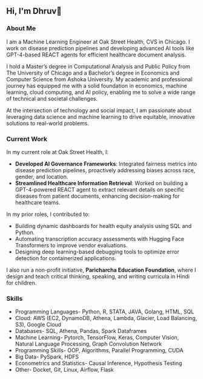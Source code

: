 ## Hi, I'm Dhruv👋

### About Me
I am a Machine Learning Engineer at Oak Street Health, CVS in Chicago. I work on disease prediction pipelines and developing advanced AI tools like GPT-4-based REACT agents for efficient healthcare document analysis. 

I hold a Master’s degree in Computational Analysis and Public Policy from The University of Chicago and a Bachelor’s degree in Economics and Computer Science from Ashoka University. My academic and professional journey has equipped me with a solid foundation in economics, machine learning, cloud computing, and AI policy, enabling me to solve a wide range of technical and societal challenges.

At the intersection of technology and social impact, I am passionate about leveraging data science and machine learning to drive equitable, innovative solutions to real-world problems.


### Current Work
In my current role at Oak Street Health, I:

* **Developed AI Governance Frameworks**: Integrated fairness metrics into disease prediction pipelines, proactively addressing biases across race, gender, and location.
* **Streamlined Healthcare Information Retrieval**: Worked on building a GPT-4-powered REACT agent to extract relevant details on specific diseases from patient documents, enhancing decision-making for healthcare teams.

In my prior roles, I contributed to:

* Building dynamic dashboards for health equity analysis using SQL and Python.
* Automating transcription accuracy assessments with Hugging Face Transformers to improve vendor evaluations.
* Designing deep learning-based debugging tools to optimize error detection for containerized applications.

I also run a non-profit initiative, **Paricharcha Education Foundation**, where I design and teach critical thinking, speaking, and writing curricula in Hindi for children.
### Skills

* Programming Languages- Python, R, STATA, JAVA, Golang, HTML, SQL
* Cloud: AWS (EC2, DynamoDB, Athena, Lambda, Glacier, Load Balancing, S3), Google Cloud
* Databases- SQL, Athena, Pandas, Spark Dataframes
* Machine Learning- Pytorch, TensorFlow, Keras, Computer Vision, Natural Language Processing, Graph Convolution Network
* Programming Skills- OOP, Algorithms, Parallel Programming, CUDA
* Big Data- PySpark, HDFS
* Econometrics and Statistics- Causal Inference, Hypothesis Testing
* Other- Docket, Git, Linux, Airflow, Flask
